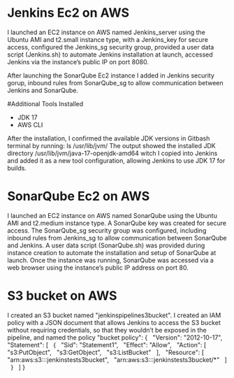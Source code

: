 # Jenkins Ec2 on AWS

I launched an EC2 instance on AWS named Jenkins_server using the Ubuntu AMI and t2.small instance type, with a Jenkins_key for secure access, configured the Jenkins_sg security group, provided a user data script (Jenkins.sh) to automate Jenkins installation at launch, accessed Jenkins via the instance’s public IP on port 8080. 

After launching the SonarQube Ec2 instance I added in Jenkins security gorup, inbound rules from SonarQube_sg to allow communication between Jenkins and SonarQube. 

#Additional Tools Installed
- JDK 17
- AWS CLI

After the installation, I confirmed the available JDK versions in Gitbash terminal by running: ls /usr/lib/jvm/
The output showed the installed JDK directory /usr/lib/jvm/java-17-openjdk-amd64 witch I copied into Jenkins and added it as a new tool configuration, allowing Jenkins to use JDK 17 for builds.

# SonarQube Ec2 on AWS

I launched an EC2 instance on AWS named SonarQube using the Ubuntu AMI and t2.medium instance type. A SonarQube key was created for secure access. The SonarQube_sg security group was configured, including inbound rules from Jenkins_sg to allow communication between SonarQube and Jenkins. A user data script (SonarQube.sh) was provided during instance creation to automate the installation and setup of SonarQube at launch.
Once the instance was running, SonarQube was accessed via a web browser using the instance’s public IP address on port 80.

# S3 bucket on AWS

I created an S3 bucket named "jenkinspipelines3bucket".
I created an IAM policy with a JSON document that allows Jenkins to access the S3 bucket without requiring credentials, so that they wouldn’t be exposed in the pipeline, and named the policy "bucket policy":
      {
    "Version": "2012-10-17",
    "Statement": [
        {
            "Sid": "Statement1",
            "Effect": "Allow",
            "Action": [
                "s3:PutObject",
                "s3:GetObject",
                "s3:ListBucket"
                    ],
            "Resource": [
                "arn:aws:s3:::jenkinstests3bucket",
                "arn:aws:s3:::jenkinstests3bucket/*"
                    ]           
        }
                 ]
      }

